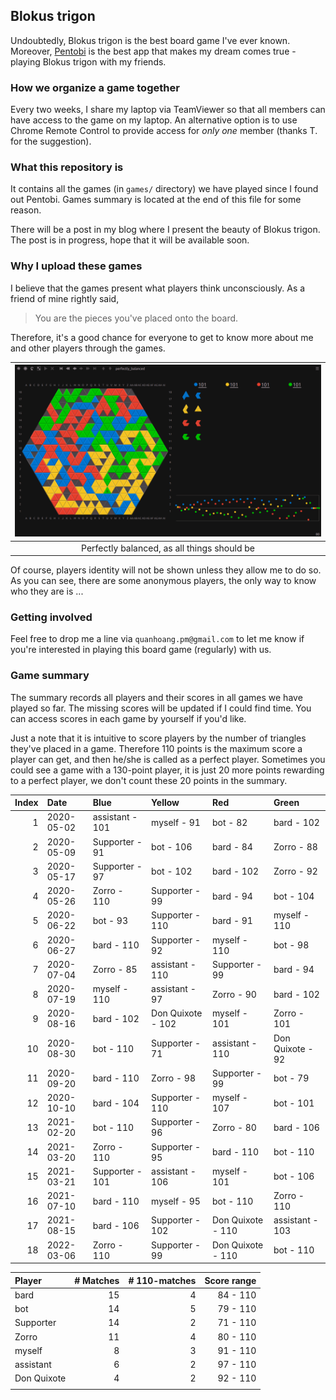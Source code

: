 ## Blokus trigon

Undoubtedly, Blokus trigon is the best board game I've ever known. Moreover, [Pentobi](https://pentobi.sourceforge.io/) is the best app that makes my dream comes true - playing Blokus trigon with my friends.

### How we organize a game together

Every two weeks, I share my laptop via TeamViewer so that all members can have access to the game on my laptop. An alternative option is to use Chrome Remote Control to provide access for _only one_ member (thanks T. for the suggestion).

### What this repository is

It contains all the games (in `games/` directory) we have played since I found out Pentobi. Games summary is located at the end of this file for some reason.

There will be a post in my blog where I present the beauty of Blokus trigon. The post is in progress, hope that it will be available soon.

### Why I upload these games

I believe that the games present what players think unconsciously. As a friend of mine rightly said,
> You are the pieces you've placed onto the board.

Therefore, it's a good chance for everyone to get to know more about me and other players through the games.

| ![](/screenshots/a_perfectly_balanced_game.png) |
|:-----------------------------------------------:|
|   Perfectly balanced, as all things should be   |

Of course, players identity will not be shown unless they allow me to do so. As you can see, there are some anonymous players, the only way to know who they are is ...

### Getting involved

Feel free to drop me a line via `quanhoang.pm@gmail.com` to let me know if you're interested in playing this board game (regularly) with us.

### Game summary

The summary records all players and their scores in all games we have played so far. The missing scores will be updated if I could find time. You can access scores in each game by yourself if you'd like.

Just a note that it is intuitive to score players by the number of triangles they've placed in a game. Therefore 110 points is the maximum score a player can get, and then he/she is called as a perfect player. Sometimes you could see a game with a 130-point player, it is just 20 more points rewarding to a perfect player, we don't count these 20 points in the summary.

| Index | Date       | Blue            | Yellow            | Red               | Green            |
|------:|:-----------|:----------------|:------------------|:------------------|:-----------------|
|     1 | 2020-05-02 | assistant - 101 | myself - 91       | bot - 82          | bard - 102       |
|     2 | 2020-05-09 | Supporter - 91  | bot - 106         | bard - 84         | Zorro - 88       |
|     3 | 2020-05-17 | Supporter - 97  | bot - 102         | bard - 102        | Zorro - 92       |
|     4 | 2020-05-26 | Zorro - 110     | Supporter - 99    | bard - 94         | bot - 104        |
|     5 | 2020-06-22 | bot - 93        | Supporter - 110   | bard - 91         | myself - 110     |
|     6 | 2020-06-27 | bard - 110      | Supporter - 92    | myself - 110      | bot - 98         |
|     7 | 2020-07-04 | Zorro - 85      | assistant - 110   | Supporter - 99    | bard - 94        |
|     8 | 2020-07-19 | myself - 110    | assistant - 97    | Zorro - 90        | bard - 102       |
|     9 | 2020-08-16 | bard - 102      | Don Quixote - 102 | myself - 101      | Zorro - 101      |
|    10 | 2020-08-30 | bot - 110       | Supporter - 71    | assistant - 110   | Don Quixote - 92 |
|    11 | 2020-09-20 | bard - 110      | Zorro - 98        | Supporter - 99    | bot - 79         |
|    12 | 2020-10-10 | bard - 104      | Supporter - 110   | myself - 107      | bot - 101        |
|    13 | 2021-02-20 | bot - 110       | Supporter - 96    | Zorro - 80        | bard - 106       |
|    14 | 2021-03-20 | Zorro - 110     | Supporter - 95    | bard - 110        | bot - 110        |
|    15 | 2021-03-21 | Supporter - 101 | assistant - 106   | myself - 101      | bot - 106        |
|    16 | 2021-07-10 | bard - 110      | myself - 95       | bot - 110         | Zorro - 110      |
|    17 | 2021-08-15 | bard - 106      | Supporter - 102   | Don Quixote - 110 | assistant - 103  |
|    18 | 2022-03-06 | Zorro - 110     | Supporter - 99    | Don Quixote - 110 | bot - 110        |

| Player      | # Matches | # 110-matches | Score range |
|:------------|----------:|--------------:|------------:|
| bard        |        15 |             4 |    84 - 110 |
| bot         |        14 |             5 |    79 - 110 |
| Supporter   |        14 |             2 |    71 - 110 |
| Zorro       |        11 |             4 |    80 - 110 |
| myself      |         8 |             3 |    91 - 110 |
| assistant   |         6 |             2 |    97 - 110 |
| Don Quixote |         4 |             2 |    92 - 110 |
|             |           |               |             |
